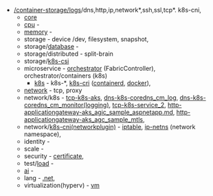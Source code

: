 - [/container-storage/logs](/container-storage/logs)/dns,http,ip,network*,ssh,ssl,tcp*. k8s-cni,
  - [core](https://www.baeldung.com/cs/category/core-concepts)
  - [cpu](https://github.com/VijayRod/demo/blob/master/container-storage/logs/cpu.md) -
  - [memory](https://github.com/VijayRod/demo/blob/master/container-storage/logs/memory.md) -
  - storage - device /dev, filesystem, snapshot,
  - storage/[database](https://github.com/VijayRod/demo/blob/master/container-storage/logs/db(database).md) -
  - storage/distributed - split-brain
  - storage/[k8s-csi](https://github.com/VijayRod/demo/blob/master/container-storage/logs/k8s-csi.md)
  - microservice - [orchestrator](https://github.com/VijayRod/demo/blob/master/container-storage/logs/microservice-orchestrator.md) (FabricController), orchestrator/containers (k8s)
    - [k8s](https://github.com/VijayRod/demo/blob/master/container-storage/logs/k8s.md) - k8s-*, [k8s-cri](https://github.com/VijayRod/demo/blob/master/container-storage/logs/k8s-cri(ContainerRuntimeInterface).md) ([containerd](https://github.com/VijayRod/demo/blob/master/container-storage/logs/k8s-cri-containerd.md), [docker](https://github.com/VijayRod/demo/blob/master/container-storage/logs/k8s-cri-docker.md)),
  - [network](https://github.com/VijayRod/demo/blob/master/container-storage/logs/network-os_linux.md) - tcp, proxy 
  - network/k8s - [tcp-k8s-aks](/container-storage/logs/tcp-k8s-aks.md), [dns-k8s-coredns_cm_log](/container-storage/logs/dns-k8s-coredns_cm_log.md), [dns-k8s-coredns_cm_monitor(logging)](/container-storage/logs/dns-k8s-coredns_cm_monitor(logging).md), [tcp-k8s-service_2](/container-storage/logs/tcp-k8s-service_2.md), [http-applicationgateway-aks_agic_sample_aspnetapp.md](/container-storage/logs/http-applicationgateway-aks_agic_sample_aspnetapp.md), [http-applicationgateway-aks_agc_sample_mtls](/container-storage/logs/http-applicationgateway-aks_agc_sample_mtls.md),
  - network/[k8s-cni(networkplugin)](https://github.com/VijayRod/demo/blob/master/container-storage/logs/k8s-cni(networkplugin).md) - [iptable](https://github.com/VijayRod/demo/blob/master/container-storage/logs/ip-iptables.md), [ip-netns](https://github.com/VijayRod/demo/blob/master/container-storage/logs/ip-netns.md) (network namespace),
  - identity -
  - scale - 
  - security - [certificate](https://github.com/VijayRod/demo/blob/master/container-storage/logs/k8s-csr-certificate.md), 
  - test/[load](https://github.com/VijayRod/demo/blob/master/container-storage/logs/http-test-load.md) - 
  - [ai](https://github.com/VijayRod/demo/blob/master/ai/ai.md) -
  - lang - [.net](https://github.com/VijayRod/demo/blob/master/container-storage/logs/lang-dotnet(.net).md),
  - virtualization(hyperv) - [vm](https://github.com/VijayRod/demo/blob/master/container-storage/logs/az-virtualmachine(vm).md)



